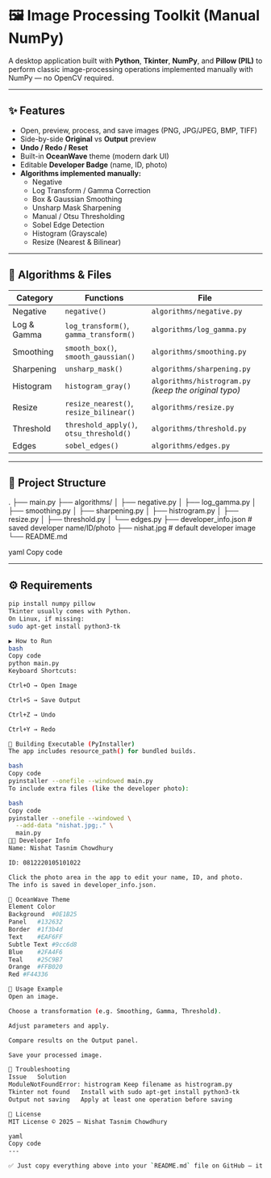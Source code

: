 # 🖼️ Image Processing Toolkit (Manual NumPy)

A desktop application built with **Python**, **Tkinter**, **NumPy**, and **Pillow (PIL)** to perform classic image-processing operations implemented manually with NumPy — no OpenCV required.

---

## ✨ Features

- Open, preview, process, and save images (PNG, JPG/JPEG, BMP, TIFF)
- Side-by-side **Original** vs **Output** preview
- **Undo / Redo / Reset**
- Built-in **OceanWave** theme (modern dark UI)
- Editable **Developer Badge** (name, ID, photo)
- **Algorithms implemented manually:**
  - Negative
  - Log Transform / Gamma Correction
  - Box & Gaussian Smoothing
  - Unsharp Mask Sharpening
  - Manual / Otsu Thresholding
  - Sobel Edge Detection
  - Histogram (Grayscale)
  - Resize (Nearest & Bilinear)

---

## 🧠 Algorithms & Files

| Category | Functions | File |
|-----------|------------|------|
| Negative | `negative()` | `algorithms/negative.py` |
| Log & Gamma | `log_transform()`, `gamma_transform()` | `algorithms/log_gamma.py` |
| Smoothing | `smooth_box()`, `smooth_gaussian()` | `algorithms/smoothing.py` |
| Sharpening | `unsharp_mask()` | `algorithms/sharpening.py` |
| Histogram | `histogram_gray()` | `algorithms/histrogram.py` *(keep the original typo)* |
| Resize | `resize_nearest()`, `resize_bilinear()` | `algorithms/resize.py` |
| Threshold | `threshold_apply()`, `otsu_threshold()` | `algorithms/threshold.py` |
| Edges | `sobel_edges()` | `algorithms/edges.py` |

---

## 📁 Project Structure

.
├── main.py
├── algorithms/
│ ├── negative.py
│ ├── log_gamma.py
│ ├── smoothing.py
│ ├── sharpening.py
│ ├── histrogram.py
│ ├── resize.py
│ ├── threshold.py
│ └── edges.py
├── developer_info.json # saved developer name/ID/photo
├── nishat.jpg # default developer image
└── README.md

yaml
Copy code

---

## ⚙️ Requirements

```bash
pip install numpy pillow
Tkinter usually comes with Python.
On Linux, if missing:
sudo apt-get install python3-tk

▶️ How to Run
bash
Copy code
python main.py
Keyboard Shortcuts:

Ctrl+O → Open Image

Ctrl+S → Save Output

Ctrl+Z → Undo

Ctrl+Y → Redo

🧰 Building Executable (PyInstaller)
The app includes resource_path() for bundled builds.

bash
Copy code
pyinstaller --onefile --windowed main.py
To include extra files (like the developer photo):

bash
Copy code
pyinstaller --onefile --windowed \
  --add-data "nishat.jpg;." \
  main.py
👩‍💻 Developer Info
Name: Nishat Tasnim Chowdhury

ID: 0812220105101022

Click the photo area in the app to edit your name, ID, and photo.
The info is saved in developer_info.json.

🎨 OceanWave Theme
Element	Color
Background	#0E1B25
Panel	#132632
Border	#1f3b4d
Text	#EAF6FF
Subtle Text	#9cc6d8
Blue	#2FA4F6
Teal	#25C9B7
Orange	#FFB020
Red	#F44336

🧩 Usage Example
Open an image.

Choose a transformation (e.g. Smoothing, Gamma, Threshold).

Adjust parameters and apply.

Compare results on the Output panel.

Save your processed image.

🐞 Troubleshooting
Issue	Solution
ModuleNotFoundError: histrogram	Keep filename as histrogram.py
Tkinter not found	Install with sudo apt-get install python3-tk
Output not saving	Apply at least one operation before saving

📜 License
MIT License © 2025 — Nishat Tasnim Chowdhury

yaml
Copy code
---

✅ Just copy everything above into your `README.md` file on GitHub — it’s perfectly formatted and will render beautifully.






